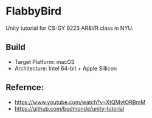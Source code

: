 # FlabbyBird
Unity tutorial for CS-GY 9223 AR&amp;VR class in NYU.

## Build
+ Target Platform: macOS
+ Architecture: Intel 64-bit + Apple Sillicon

## Refernce:
+ https://www.youtube.com/watch?v=XtQMytORBmM
+ https://github.com/budmonde/unity-tutorial